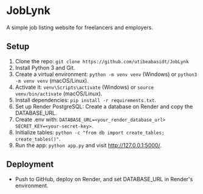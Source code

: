 # JobLynk
A simple job listing website for freelancers and employers.

## Setup
1. Clone the repo: `git clone https://github.com/utibeabasidt/JobLynk`
2. Install Python 3 and Git.
3. Create a virtual environment: `python -m venv venv` (Windows) or `python3 -m venv venv` (macOS/Linux).
4. Activate it: `venv\Scripts\activate` (Windows) or `source venv/bin/activate` (macOS/Linux).
5. Install dependencies: `pip install -r requirements.txt`.
6. Set up Render PostgreSQL: Create a database on Render and copy the DATABASE_URL.
7. Create .env with: `DATABASE_URL=<your_render_database_url> SECRET_KEY=<your-secret-key>`.
8. Initialize tables: `python -c "from db import create_tables; create_tables()"`.
9. Run the app: `python app.py` and visit http://127.0.0.1:5000/.

## Deployment
- Push to GitHub, deploy on Render, and set DATABASE_URL in Render's environment.